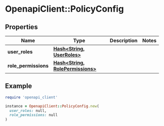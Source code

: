 # OpenapiClient::PolicyConfig

## Properties

| Name | Type | Description | Notes |
| ---- | ---- | ----------- | ----- |
| **user_roles** | [**Hash&lt;String, UserRoles&gt;**](UserRoles.md) |  |  |
| **role_permissions** | [**Hash&lt;String, RolePermissions&gt;**](RolePermissions.md) |  |  |

## Example

```ruby
require 'openapi_client'

instance = OpenapiClient::PolicyConfig.new(
  user_roles: null,
  role_permissions: null
)
```

